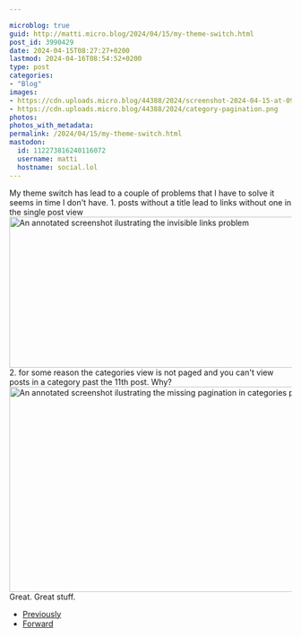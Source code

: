 ```yaml
---

microblog: true
guid: http://matti.micro.blog/2024/04/15/my-theme-switch.html
post_id: 3990429
date: 2024-04-15T08:27:27+0200
lastmod: 2024-04-16T08:54:52+0200
type: post
categories:
- "Blog"
images:
- https://cdn.uploads.micro.blog/44388/2024/screenshot-2024-04-15-at-09.03.24.png
- https://cdn.uploads.micro.blog/44388/2024/category-pagination.png
photos:
photos_with_metadata:
permalink: /2024/04/15/my-theme-switch.html
mastodon:
  id: 112273816240116072
  username: matti
  hostname: social.lol
---
```

My theme switch has lead to a couple of problems that I have to solve it seems in time I don't have. 1. posts without a title lead to links without one in the single post view <img src="uploads/2024/screenshot-2024-04-15-at-09.03.24.png" alt="An annotated screenshot ilustrating the invisible links problem" title="Screenshot 2024-04-15 at 09.03.24.png" border="0" width="598" height="269" /> 2. for some reason the categories view is not paged and you can't view posts in a category past the 11th post. Why? <img src="uploads/2024/category-pagination.png" alt="An annotated screenshot ilustrating the missing pagination in categories problem" title="category-pagination.png" border="0" width="599" height="366" /> Great. Great stuff.

- [Previously](https://blog.martin-haehnel.de/2024/04/07/took-the-plunge.html)
- [Forward](https://blog.martin-haehnel.de/2024/04/15/okay-fixed-the.html)
